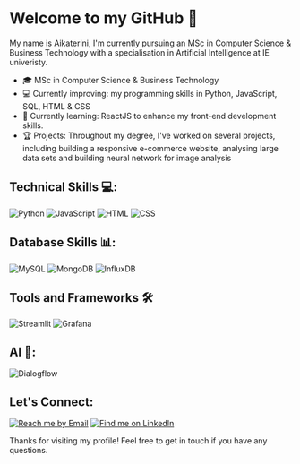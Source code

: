 # Welcome to my GitHub 👋

My name is Aikaterini, I'm currently pursuing an MSc in Computer Science & Business Technology with a specialisation in Artificial Intelligence at IE univeristy. 

- 🎓 MSc in Computer Science & Business Technology
- 💻 Currently improving: my programming skills in Python, JavaScript, SQL, HTML & CSS
- 🌱 Currently learning: ReactJS to enhance my front-end development skills.
- 🏆 Projects: Throughout my degree, I've worked on several projects, including building a responsive e-commerce website, analysing large data sets and building neural network for image analysis
  
## Technical Skills 💻:
![Python](https://img.shields.io/badge/Python-FFD43B?style=for-the-badge&logo=python&logoColor=blue)
![JavaScript](https://img.shields.io/badge/JavaScript-323330?style=for-the-badge&logo=javascript&logoColor=F7DF1E)
![HTML](https://img.shields.io/badge/HTML5-E34F26?style=for-the-badge&logo=html5&logoColor=white)
![CSS](https://img.shields.io/badge/CSS3-1572B6?style=for-the-badge&logo=css3&logoColor=white) 

## Database Skills 📊:
![MySQL](https://img.shields.io/badge/MySQL-005C84?style=for-the-badge&logo=mysql&logoColor=white)
![MongoDB](https://img.shields.io/badge/MongoDB-4EA94B?style=for-the-badge&logo=mongodb&logoColor=white)
![InfluxDB](https://img.shields.io/badge/InfluxDB-FF715E?style=for-the-badge&logo=influxdb&logoColor=white)

## Tools and Frameworks 🛠️
![Streamlit](https://img.shields.io/badge/Streamlit-FF4B4B?style=for-the-badge&logo=streamlit&logoColor=white)
![Grafana](https://img.shields.io/badge/Grafana-F46800?style=for-the-badge&logo=grafana&logoColor=white)

## AI 🤖:
![Dialogflow](https://img.shields.io/badge/dialogflow-FF9800?style=for-the-badge&logo=dialogflow&logoColor=white)

## Let's Connect:

[![Reach me by Email](https://img.shields.io/badge/Email-D14836?style=for-the-badge&logo=gmail&logoColor=white)](mailto:knorlova@gmail.com) 
[![Find me on LinkedIn](https://img.shields.io/badge/LinkedIn-0077B5?style=for-the-badge&logo=linkedin&logoColor=white)](https://www.linkedin.com/in/katherine-orlova/)

Thanks for visiting my profile! 
Feel free to get in touch if you have any questions.

